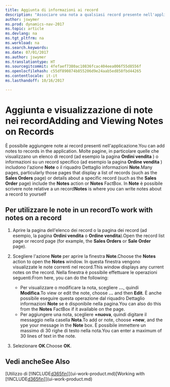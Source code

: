 ```yaml
---
title: Aggiunta di informazioni ai record
description: "Associare una nota a qualsiasi record presente nell'applicazione. Ad esempio, se si dispone di informazioni aggiuntive relative a un ordine di vendita che non rientrano in nessuno dei campi dell'ordine di vendita, è possibile scrivere una nota."
author: jswymer
ms.prod: dynamics-nav-2017
ms.topic: article
ms.devlang: na
ms.tgt_pltfrm: na
ms.workload: na
ms.search.keywords: 
ms.date: 07/01/2017
ms.author: jswymer
ms.translationtype: HT
ms.sourcegitcommit: 4fefaef7380ac10836fcac404eea006f55d8556f
ms.openlocfilehash: c55df890874b855206d9e24aab5ed858fbd44265
ms.contentlocale: it-it
ms.lasthandoff: 10/16/2017

---
```

# <a name="adding-and-viewing-notes-on-records"></a><span data-ttu-id="2a1d9-104">Aggiunta e visualizzazione di note nei record</span><span class="sxs-lookup"><span data-stu-id="2a1d9-104">Adding and Viewing Notes on Records</span></span>
 <span data-ttu-id="2a1d9-105">È <!--OnPrem and your colleagues -->possibile aggiungere note ai record presenti nell'applicazione.</span><span class="sxs-lookup"><span data-stu-id="2a1d9-105">You <!--OnPrem and your colleagues -->can add notes to records in the application.</span></span> <span data-ttu-id="2a1d9-106">Molte pagine, in particolare quelle che visualizzano un elenco di record (ad esempio la pagina **Ordini vendita** ) o informazioni su un record specifico (ad esempio la pagina **Ordine vendita** ) includono l'azione **Note** o il riquadro Dettaglio informazioni **Note**.</span><span class="sxs-lookup"><span data-stu-id="2a1d9-106">Many pages, particularly those pages that display a list of records (such as the **Sales Orders** page) or details about a specific record (such as the **Sales Order** page) include the **Notes** action or **Notes** FactBox.</span></span> <span data-ttu-id="2a1d9-107">In **Note** è possibile scrivere note relative a un record<!--OnPrem or others, and where you can view notes to you from others. For example, a note could be a general comment or processing instruction to your colleague, who can then respond to your note using their own **Notes**. Or, your colleague can add a note that gives you extra information about a sales order that is not covered by the information on the sales order. These notes and correspondences will follow the record as it is processed in the company.--></span><span class="sxs-lookup"><span data-stu-id="2a1d9-107">**Notes** is where you can write notes about a record to yourself<!--OnPrem or others, and where you can view notes to you from others. For example, a note could be a general comment or processing instruction to your colleague, who can then respond to your note using their own **Notes**. Or, your colleague can add a note that gives you extra information about a sales order that is not covered by the information on the sales order. These notes and correspondences will follow the record as it is processed in the company.--></span></span>

<!--OnPrem
> [!NOTE]  
>  You can only select one recipient of the note.-->  
  
## <a name="to-work-with-notes-on-a-record"></a><span data-ttu-id="2a1d9-108">Per utilizzare le note in un record</span><span class="sxs-lookup"><span data-stu-id="2a1d9-108">To work with notes on a record</span></span> 
  
1.  <span data-ttu-id="2a1d9-109">Aprire la pagina dell'elenco dei record o la pagina dei record (ad esempio, la pagina **Ordini vendita** o **Ordine vendita**).</span><span class="sxs-lookup"><span data-stu-id="2a1d9-109">Open the record list page or record page (for example, the **Sales Orders** or **Sale Order** page).</span></span>  
  
    <!-- If **Notes** is not visible on the page, then you can customize the page to display the Notes FactBox. -->
  
2.  <span data-ttu-id="2a1d9-110">Scegliere l'azione **Note** per aprire la finestra **Note**.</span><span class="sxs-lookup"><span data-stu-id="2a1d9-110">Choose the **Notes** action to open the **Notes** window.</span></span> <span data-ttu-id="2a1d9-111">In questa finestra vengono visualizzate le note correnti nel record.</span><span class="sxs-lookup"><span data-stu-id="2a1d9-111">This window displays any current notes on the record.</span></span> <span data-ttu-id="2a1d9-112">Nella finestra è possibile effettuare le operazioni seguenti:</span><span class="sxs-lookup"><span data-stu-id="2a1d9-112">From here, you can do the following:</span></span>

    -   <span data-ttu-id="2a1d9-113">Per visualizzare o modificare la nota, scegliere **...**, quindi **Modifica**.</span><span class="sxs-lookup"><span data-stu-id="2a1d9-113">To view or edit the note, choose **...** and then **Edit**.</span></span> <span data-ttu-id="2a1d9-114">È anche possibile eseguire questa operazione dal riquadro Dettaglio informazioni **Note** se è disponibile nella pagina.</span><span class="sxs-lookup"><span data-stu-id="2a1d9-114">You can also do this from the **Notes** FactBox if it available on the page.</span></span>
    -   <span data-ttu-id="2a1d9-115">Per aggiungere una nota, scegliere **+nuova**, quindi digitare il messaggio nella casella **Nota**.</span><span class="sxs-lookup"><span data-stu-id="2a1d9-115">To add or note, choose **+new**, and the ype your message in the **Note** box.</span></span> <span data-ttu-id="2a1d9-116">È possibile immettere un massimo di 30 righe di testo nella nota.</span><span class="sxs-lookup"><span data-stu-id="2a1d9-116">You can enter a maximum of 30 lines of text in the note.</span></span> 
  
<!-- 5.  In the **To** field, enter a user ID (your own or someone else’s) to indicate who the note is for.  
  
6.  Select the **Notify** field if you want to send a notification to the user in the **To** field. 
  
     If **Notify** is selected, the note will be sent as a notification to the user's **My Notifications** on the Role Center.  -->
  
3.  <span data-ttu-id="2a1d9-117">Selezionare **OK**.</span><span class="sxs-lookup"><span data-stu-id="2a1d9-117">Choose **OK**.</span></span>  

## <a name="see-also"></a><span data-ttu-id="2a1d9-118">Vedi anche</span><span class="sxs-lookup"><span data-stu-id="2a1d9-118">See Also</span></span>
<span data-ttu-id="2a1d9-119">[Utilizzo di [!INCLUDE[d365fin](includes/d365fin_md.md)]](ui-work-product.md)</span><span class="sxs-lookup"><span data-stu-id="2a1d9-119">[Working with [!INCLUDE[d365fin](includes/d365fin_md.md)]](ui-work-product.md)</span></span>  
